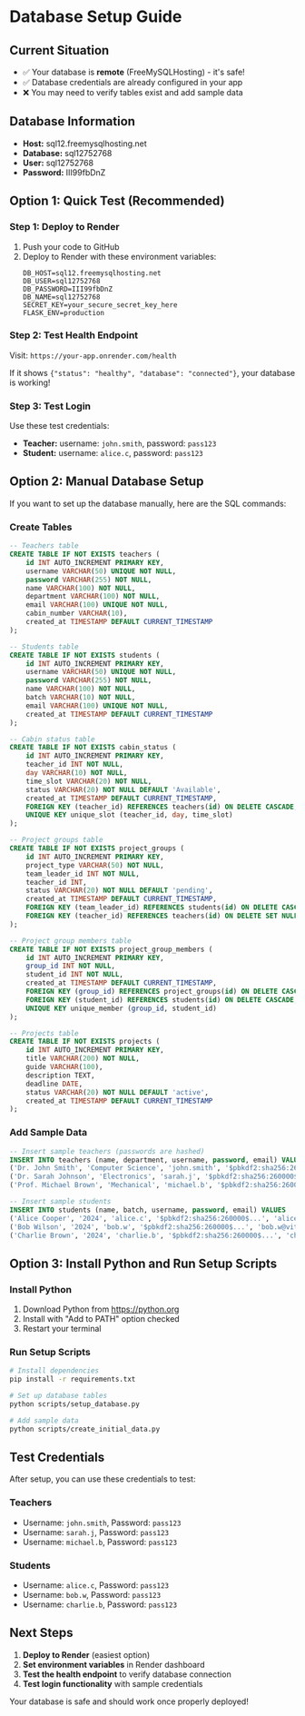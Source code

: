# Database Setup Guide

## Current Situation
- ✅ Your database is **remote** (FreeMySQLHosting) - it's safe!
- ✅ Database credentials are already configured in your app
- ❌ You may need to verify tables exist and add sample data

## Database Information
- **Host:** sql12.freemysqlhosting.net
- **Database:** sql12752768
- **User:** sql12752768
- **Password:** III99fbDnZ

## Option 1: Quick Test (Recommended)

### Step 1: Deploy to Render
1. Push your code to GitHub
2. Deploy to Render with these environment variables:
   ```
   DB_HOST=sql12.freemysqlhosting.net
   DB_USER=sql12752768
   DB_PASSWORD=III99fbDnZ
   DB_NAME=sql12752768
   SECRET_KEY=your_secure_secret_key_here
   FLASK_ENV=production
   ```

### Step 2: Test Health Endpoint
Visit: `https://your-app.onrender.com/health`

If it shows `{"status": "healthy", "database": "connected"}`, your database is working!

### Step 3: Test Login
Use these test credentials:
- **Teacher:** username: `john.smith`, password: `pass123`
- **Student:** username: `alice.c`, password: `pass123`

## Option 2: Manual Database Setup

If you want to set up the database manually, here are the SQL commands:

### Create Tables
```sql
-- Teachers table
CREATE TABLE IF NOT EXISTS teachers (
    id INT AUTO_INCREMENT PRIMARY KEY,
    username VARCHAR(50) UNIQUE NOT NULL,
    password VARCHAR(255) NOT NULL,
    name VARCHAR(100) NOT NULL,
    department VARCHAR(100) NOT NULL,
    email VARCHAR(100) UNIQUE NOT NULL,
    cabin_number VARCHAR(10),
    created_at TIMESTAMP DEFAULT CURRENT_TIMESTAMP
);

-- Students table
CREATE TABLE IF NOT EXISTS students (
    id INT AUTO_INCREMENT PRIMARY KEY,
    username VARCHAR(50) UNIQUE NOT NULL,
    password VARCHAR(255) NOT NULL,
    name VARCHAR(100) NOT NULL,
    batch VARCHAR(10) NOT NULL,
    email VARCHAR(100) UNIQUE NOT NULL,
    created_at TIMESTAMP DEFAULT CURRENT_TIMESTAMP
);

-- Cabin status table
CREATE TABLE IF NOT EXISTS cabin_status (
    id INT AUTO_INCREMENT PRIMARY KEY,
    teacher_id INT NOT NULL,
    day VARCHAR(10) NOT NULL,
    time_slot VARCHAR(20) NOT NULL,
    status VARCHAR(20) NOT NULL DEFAULT 'Available',
    created_at TIMESTAMP DEFAULT CURRENT_TIMESTAMP,
    FOREIGN KEY (teacher_id) REFERENCES teachers(id) ON DELETE CASCADE,
    UNIQUE KEY unique_slot (teacher_id, day, time_slot)
);

-- Project groups table
CREATE TABLE IF NOT EXISTS project_groups (
    id INT AUTO_INCREMENT PRIMARY KEY,
    project_type VARCHAR(50) NOT NULL,
    team_leader_id INT NOT NULL,
    teacher_id INT,
    status VARCHAR(20) NOT NULL DEFAULT 'pending',
    created_at TIMESTAMP DEFAULT CURRENT_TIMESTAMP,
    FOREIGN KEY (team_leader_id) REFERENCES students(id) ON DELETE CASCADE,
    FOREIGN KEY (teacher_id) REFERENCES teachers(id) ON DELETE SET NULL
);

-- Project group members table
CREATE TABLE IF NOT EXISTS project_group_members (
    id INT AUTO_INCREMENT PRIMARY KEY,
    group_id INT NOT NULL,
    student_id INT NOT NULL,
    created_at TIMESTAMP DEFAULT CURRENT_TIMESTAMP,
    FOREIGN KEY (group_id) REFERENCES project_groups(id) ON DELETE CASCADE,
    FOREIGN KEY (student_id) REFERENCES students(id) ON DELETE CASCADE,
    UNIQUE KEY unique_member (group_id, student_id)
);

-- Projects table
CREATE TABLE IF NOT EXISTS projects (
    id INT AUTO_INCREMENT PRIMARY KEY,
    title VARCHAR(200) NOT NULL,
    guide VARCHAR(100),
    description TEXT,
    deadline DATE,
    status VARCHAR(20) NOT NULL DEFAULT 'active',
    created_at TIMESTAMP DEFAULT CURRENT_TIMESTAMP
);
```

### Add Sample Data
```sql
-- Insert sample teachers (passwords are hashed)
INSERT INTO teachers (name, department, username, password, email) VALUES
('Dr. John Smith', 'Computer Science', 'john.smith', '$pbkdf2:sha256:260000$...', 'john.smith@vitbhopal.ac.in'),
('Dr. Sarah Johnson', 'Electronics', 'sarah.j', '$pbkdf2:sha256:260000$...', 'sarah.j@vitbhopal.ac.in'),
('Prof. Michael Brown', 'Mechanical', 'michael.b', '$pbkdf2:sha256:260000$...', 'michael.b@vitbhopal.ac.in');

-- Insert sample students
INSERT INTO students (name, batch, username, password, email) VALUES
('Alice Cooper', '2024', 'alice.c', '$pbkdf2:sha256:260000$...', 'alice.c@vitbhopal.ac.in'),
('Bob Wilson', '2024', 'bob.w', '$pbkdf2:sha256:260000$...', 'bob.w@vitbhopal.ac.in'),
('Charlie Brown', '2024', 'charlie.b', '$pbkdf2:sha256:260000$...', 'charlie.b@vitbhopal.ac.in');
```

## Option 3: Install Python and Run Setup Scripts

### Install Python
1. Download Python from https://python.org
2. Install with "Add to PATH" option checked
3. Restart your terminal

### Run Setup Scripts
```bash
# Install dependencies
pip install -r requirements.txt

# Set up database tables
python scripts/setup_database.py

# Add sample data
python scripts/create_initial_data.py
```

## Test Credentials

After setup, you can use these credentials to test:

### Teachers
- Username: `john.smith`, Password: `pass123`
- Username: `sarah.j`, Password: `pass123`
- Username: `michael.b`, Password: `pass123`

### Students
- Username: `alice.c`, Password: `pass123`
- Username: `bob.w`, Password: `pass123`
- Username: `charlie.b`, Password: `pass123`

## Next Steps

1. **Deploy to Render** (easiest option)
2. **Set environment variables** in Render dashboard
3. **Test the health endpoint** to verify database connection
4. **Test login functionality** with sample credentials

Your database is safe and should work once properly deployed!
